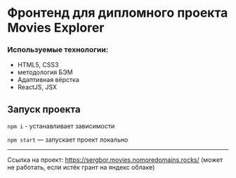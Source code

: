 # Фронтенд для дипломного проекта Movies Explorer

### Используемые технологии:

- HTML5, CSS3
- методология БЭМ
- Адаптивная вёрстка
- ReactJS, JSX

## Запуск проекта
`npm i` - устанавливает зависимости

`npm start` — запускает проект локально

----
Ссылка на проект:
https://sergbor.movies.nomoredomains.rocks/
(может не работать, если истёк грант на яндекс облаке)
